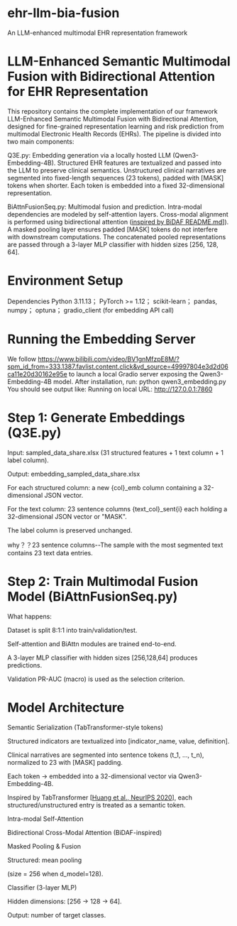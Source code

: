 # ehr-llm-bia-fusion
An LLM-enhanced multimodal EHR representation framework
# LLM-Enhanced Semantic Multimodal Fusion with Bidirectional Attention for EHR Representation
This repository contains the complete implementation of our framework LLM-Enhanced Semantic Multimodal Fusion with Bidirectional Attention, designed for fine-grained representation learning and risk prediction from multimodal Electronic Health Records (EHRs).
The pipeline is divided into two main components:

Q3E.py: Embedding generation via a locally hosted LLM (Qwen3-Embedding-4B).
Structured EHR features are textualized and passed into the LLM to preserve clinical semantics.
Unstructured clinical narratives are segmented into fixed-length sequences (23 tokens), padded with [MASK] tokens when shorter.
Each token is embedded into a fixed 32-dimensional representation.

BiAttnFusionSeq.py: Multimodal fusion and prediction.
Intra-modal dependencies are modeled by self-attention layers.
Cross-modal alignment is performed using bidirectional attention ([inspired by BiDAF README.md](https://github.com/galsang/BiDAF-pytorch/blob/master/README.md#bidaf-pytorch)]).
A masked pooling layer ensures padded [MASK] tokens do not interfere with downstream computations.
The concatenated pooled representations are passed through a 3-layer MLP classifier with hidden sizes [256, 128, 64].

# Environment Setup
Dependencies
Python 3.11.13；
PyTorch >= 1.12；
scikit-learn；
pandas, numpy；
optuna；
gradio_client (for embedding API call)

# Running the Embedding Server
We follow https://www.bilibili.com/video/BV1gnMfzpE8M/?spm_id_from=333.1387.favlist.content.click&vd_source=49997804e3d2d06ca11e20d30162e95e
 to launch a local Gradio server exposing the Qwen3-Embedding-4B model.
 After installation, run:
python qwen3_embedding.py
You should see output like:
Running on local URL:  http://127.0.0.1:7860

# Step 1: Generate Embeddings (Q3E.py)
Input: sampled_data_share.xlsx (31 structured features + 1 text column + 1 label column).

Output: embedding_sampled_data_share.xlsx

For each structured column: a new {col}_emb column containing a 32-dimensional JSON vector.

For the text column: 23 sentence columns {text_col}_sent{i} each holding a 32-dimensional JSON vector or "MASK".

The label column is preserved unchanged.

why？？23 sentence columns--The sample with the most segmented text contains 23 text data entries.

# Step 2: Train Multimodal Fusion Model (BiAttnFusionSeq.py)
What happens:

Dataset is split 8:1:1 into train/validation/test.

Self-attention and BiAttn modules are trained end-to-end.

A 3-layer MLP classifier with hidden sizes [256,128,64] produces predictions.

Validation PR-AUC (macro) is used as the selection criterion.

# Model Architecture

Semantic Serialization (TabTransformer-style tokens)

Structured indicators are textualized into [indicator_name, value, definition].

Clinical narratives are segmented into sentence tokens (t_1, …, t_n), normalized to 23 with [MASK] padding.

Each token → embedded into a 32-dimensional vector via Qwen3-Embedding-4B.

Inspired by TabTransformer [[Huang et al., NeurIPS 2020](https://github.com/lucidrains/tab-transformer-pytorch)], each structured/unstructured entry is treated as a semantic token.

Intra-modal Self-Attention

Bidirectional Cross-Modal Attention (BiDAF-inspired)

Masked Pooling & Fusion

Structured: mean pooling 

 (size = 256 when d_model=128).

Classifier (3-layer MLP)

Hidden dimensions: [256 → 128 → 64].

Output: number of target classes.
